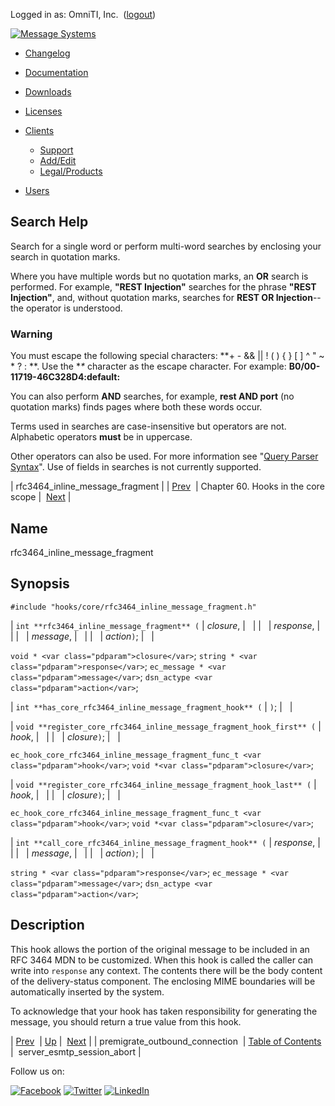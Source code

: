 Logged in as: OmniTI, Inc.  ([logout](https://support.messagesystems.com/logout.php))

[![Message Systems](https://support.messagesystems.com/images/ms-white205.png)](https://support.messagesystems.com/start.php) 

*   [Changelog](https://support.messagesystems.com/start.php?show=changelog)
*   [Documentation](https://support.messagesystems.com/docs/)
*   [Downloads](https://support.messagesystems.com/start.php)

*   [Licenses](https://support.messagesystems.com/license_summary.php)
*   <a href="">Clients</a>
    *   [Support](https://support.messagesystems.com/cs.php)
    *   [Add/Edit](https://support.messagesystems.com/edit_client.php)
    *   [Legal/Products](https://support.messagesystems.com/edit_products.php)
*   [Users](https://support.messagesystems.com/edit_customer.php)

## Search Help

Search for a single word or perform multi-word searches by enclosing your search in quotation marks.

Where you have multiple words but no quotation marks, an **OR** search is performed. For example, **"REST Injection"** searches for the phrase **"REST Injection"**, and, without quotation marks, searches for **REST OR Injection**--the operator is understood.

### Warning

You must escape the following special characters: **+ - && || ! ( ) { } [ ] ^ " ~ * ? : \**. Use the **\** character as the escape character. For example: **B0/00-11719-46C328D4\:default\:**

You can also perform **AND** searches, for example, **rest AND port** (no quotation marks) finds pages where both these words occur.

Terms used in searches are case-insensitive but operators are not. Alphabetic operators **must** be in uppercase.

Other operators can also be used. For more information see "[Query Parser Syntax](https://lucene.apache.org/core/old_versioned_docs/versions/3_0_0/queryparsersyntax.html)". Use of fields in searches is not currently supported.

| rfc3464_inline_message_fragment |
| [Prev](hooks.core.premigrate_outbound_connection.php)  | Chapter 60. Hooks in the core scope |  [Next](hooks.core.server_esmtp_session_abort.php) |

<a name="hooks.core.rfc3464_inline_message_fragment"></a>
## Name

rfc3464_inline_message_fragment

## Synopsis

`#include "hooks/core/rfc3464_inline_message_fragment.h"`

| `int **rfc3464_inline_message_fragment** (` | <var class="pdparam">closure</var>, |   |
|   | <var class="pdparam">response</var>, |   |
|   | <var class="pdparam">message</var>, |   |
|   | <var class="pdparam">action</var>`)`; |   |

`void * <var class="pdparam">closure</var>`;
`string * <var class="pdparam">response</var>`;
`ec_message * <var class="pdparam">message</var>`;
`dsn_actype <var class="pdparam">action</var>`;

| `int **has_core_rfc3464_inline_message_fragment_hook** (` | `)`; |   |

| `void **register_core_rfc3464_inline_message_fragment_hook_first** (` | <var class="pdparam">hook</var>, |   |
|   | <var class="pdparam">closure</var>`)`; |   |

`ec_hook_core_rfc3464_inline_message_fragment_func_t <var class="pdparam">hook</var>`;
`void *<var class="pdparam">closure</var>`;

| `void **register_core_rfc3464_inline_message_fragment_hook_last** (` | <var class="pdparam">hook</var>, |   |
|   | <var class="pdparam">closure</var>`)`; |   |

`ec_hook_core_rfc3464_inline_message_fragment_func_t <var class="pdparam">hook</var>`;
`void *<var class="pdparam">closure</var>`;

| `int **call_core_rfc3464_inline_message_fragment_hook** (` | <var class="pdparam">response</var>, |   |
|   | <var class="pdparam">message</var>, |   |
|   | <var class="pdparam">action</var>`)`; |   |

`string * <var class="pdparam">response</var>`;
`ec_message * <var class="pdparam">message</var>`;
`dsn_actype <var class="pdparam">action</var>`;<a name="idp16132400"></a>
## Description

This hook allows the portion of the original message to be included in an RFC 3464 MDN to be customized. When this hook is called the caller can write into `response` any context. The contents there will be the body content of the delivery-status component. The enclosing MIME boundaries will be automatically inserted by the system.

To acknowledge that your hook has taken responsibility for generating the message, you should return a true value from this hook.

| [Prev](hooks.core.premigrate_outbound_connection.php)  | [Up](hooks.core.php) |  [Next](hooks.core.server_esmtp_session_abort.php) |
| premigrate_outbound_connection  | [Table of Contents](index.php) |  server_esmtp_session_abort |

Follow us on:

[![Facebook](https://support.messagesystems.com/images/icon-facebook.png)](http://www.facebook.com/messagesystems) [![Twitter](https://support.messagesystems.com/images/icon-twitter.png)](http://twitter.com/#!/MessageSystems) [![LinkedIn](https://support.messagesystems.com/images/icon-linkedin.png)](http://www.linkedin.com/company/message-systems)